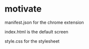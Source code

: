 # motivate

manifest.json for the chrome extension 

index.html is the default screen

style.css for the stylesheet
